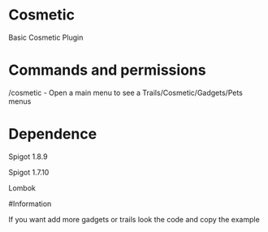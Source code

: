 # Cosmetic
Basic Cosmetic Plugin


# Commands and permissions

/cosmetic - Open a main menu to see a Trails/Cosmetic/Gadgets/Pets menus


# Dependence

Spigot 1.8.9 

Spigot 1.7.10

Lombok


#Information

If you want add more gadgets or trails look the code and copy the example

